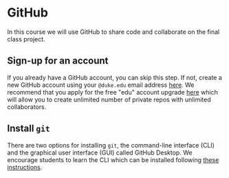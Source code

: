 # GitHub

In this course we will use GitHub to share code and collaborate on the final class project. 

## Sign-up for an account

If you already have a GitHub account, you can skip this step. If not, create a new GitHub account using your `@duke.edu` email address [here](https://github.com/). We recommend that you apply for the free "edu" account upgrade [here](https://education.github.com/discount_requests/new) which will allow you to create unlimited number of private repos with unlimited collaborators.

## Install `git`

There are two options for installing `git`, the command-line interface (CLI) and the graphical user interface (GUI) called GitHub Desktop. We encourage students to learn the CLI which can be installed following [these instructions](https://git-scm.com/book/en/v2/Getting-Started-Installing-Git). 